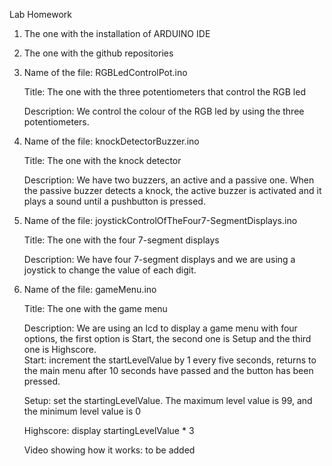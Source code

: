 Lab Homework

1. The one with the installation of ARDUINO IDE

2. The one with the github repositories

3. Name of the file: RGBLedControlPot.ino	 
   
   Title: The one with the three potentiometers that control the RGB led

   Description: We control the colour of the RGB led by using the three potentiometers.

4. Name of the file: knockDetectorBuzzer.ino
   
   Title: The one with the knock detector

   Description: We have two buzzers, an active and a passive one. When the passive buzzer detects a knock, the active buzzer is activated and it plays a sound until a pushbutton is pressed. 

5. Name of the file: joystickControlOfTheFour7-SegmentDisplays.ino
	
   Title: The one with the four 7-segment displays

   Description: We have four 7-segment displays and we are using a joystick to change the value of each digit.

6. Name of the file: gameMenu.ino
	
   Title: The one with the game menu

   Description: We are using an lcd to display a game menu with four options, the first option is Start, the second one is Setup and the third one is Highscore.	
   Start: increment the startLevelValue by 1 every five seconds, returns to the main menu after 10 seconds have passed and the button has been pressed.

   Setup: set the startingLevelValue. The maximum level value is 99, and the minimum level value is 0

   Highscore: display startingLevelValue * 3

   Video showing how it works: to be added
	
